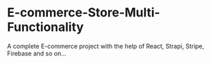 # E-commerce-Store-Multi-Functionality
A complete E-commerce project with the help of React, Strapi, Stripe, Firebase and so on...
